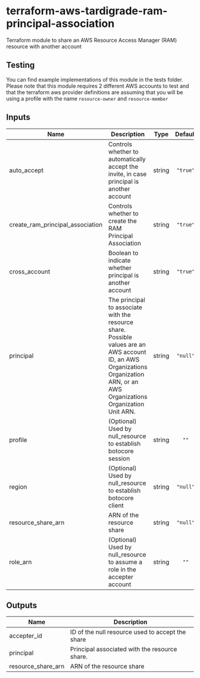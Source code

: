 # terraform-aws-tardigrade-ram-principal-association

Terraform module to share an AWS Resource Access Manager (RAM) resource with another account

## Testing

You can find example implementations of this module in the tests folder. Please note that this module
requires 2 different AWS accounts to test and that the terraform aws provider definitions are assuming
that you will be using a profile with the name `resource-owner` and `resource-member`

## Inputs

| Name | Description | Type | Default | Required |
|------|-------------|:----:|:-----:|:-----:|
| auto\_accept | Controls whether to automatically accept the invite, in case principal is another account | string | `"true"` | no |
| create\_ram\_principal\_association | Controls whether to create the RAM Principal Association | string | `"true"` | no |
| cross\_account | Boolean to indicate whether principal is another account | string | `"true"` | no |
| principal | The principal to associate with the resource share. Possible values are an AWS account ID, an AWS Organizations Organization ARN, or an AWS Organizations Organization Unit ARN. | string | `"null"` | no |
| profile | (Optional) Used by null_resource to establish botocore session | string | `""` | no |
| region | (Optional) Used by null_resource to establish botocore client | string | `"null"` | no |
| resource\_share\_arn | ARN of the resource share | string | `"null"` | no |
| role\_arn | (Optional) Used by null_resource to assume a role in the accepter account | string | `""` | no |

## Outputs

| Name | Description |
|------|-------------|
| accepter\_id | ID of the null resource used to accept the share |
| principal | Principal associated with the resource share. |
| resource\_share\_arn | ARN of the resource share |

